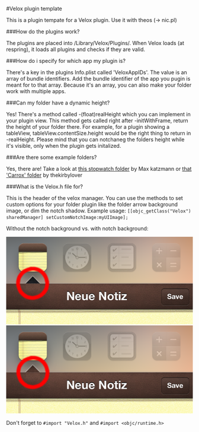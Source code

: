 #Velox plugin template

This is a plugin tempate for a Velox plugin. Use it with theos (-> nic.pl)


###How do the plugins work?

The plugins are placed into /Library/Velox/Plugins/. When Velox loads (at respring), it loads all plugins and checks if they are valid. 

###How do i specify for which app my plugin is?

There's a key in the plugins Info.plist called 'VeloxAppIDs'. The value is an array of bundle identifiers. Add the bundle identifier of the app you pugin is meant for to that array. Because it's an array, you can also make your folder work with multiple apps.

###Can my folder have a dynamic height?

Yes! There's a method called -(float)realHeight which you can implement in your plugin view. This method gets called right after -initWithFrame, return the height of your folder there. For example, for a plugin showing a tableView, tableView.contentSize.height would be the right thing to return in -realHeight. Please mind that you can notchaneg the folders height while it's visible, only when the plugin gets initalized.

###Are there some example folders?

Yes, there are! Take a look at [this stopwatch folder](https://github.com/maxkatzmann/Velox-Stopwatch) by Max katzmann or [that 'Carrox' folder](https://github.com/hbang/Carrox) by thekirbylover 

###What is the Velox.h file for?

This is the header of the velox manager. You can use the methods to set custom options for your folder plugin like the folder arrow background image, or dim the notch shadow.
Example usage:
		```[[objc_getClass("Velox") sharedManager] setCustomNotchImage:myUIImage];```
		
Without the notch background vs. with notch background:

![Without](/IMG_0853.PNG)
![With](/IMG_0852.PNG)


Don't forget to ```#import "Velox.h"``` and ```#import <objc/runtime.h>```
